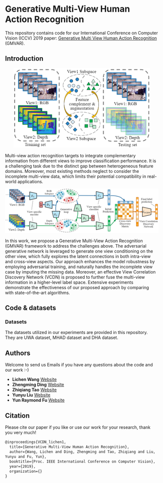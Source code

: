 # Generative Multi-View Human Action Recognition
This repository contains code for our International Conference on Computer Vision (ICCV) 2019 paper: [Generative Multi View Human Action Recognition](https://github.com/wanglichenxj/Generative-Multi-View-Human-Action-Recognition/blob/master/representation/ICCV19_MulitView_ActionRecognition.pdf) (GMVAR). 

## Introduction
<div align="center">
    <img src="presentation/concept_1.png", width="450">
</div>

Multi-view action recognition targets to integrate complementary information from different views to improve classification performance. It is a challenging task due to the distinct gap between heterogeneous feature domains. Moreover, most existing methods neglect to consider the incomplete multi-view data, which limits their potential compatibility in real-world applications.

<div align="center">
    <img src="presentation/framework_1.png", width="1000">
</div>

In this work, we propose a Generative Multi-View Action Recognition (GMVAR) framework to address the challenges above. The adversarial generative network is leveraged to generate one view conditioning on the other view, which fully explores the latent connections in both intra-view and cross-view aspects. Our approach enhances the model robustness by employing adversarial training, and naturally handles the incomplete view case by imputing the missing data. Moreover, an effective View Correlation Discovery Network (VCDN) is proposed to further fuse the multi-view information in a higher-level label space. Extensive experiments demonstrate the effectiveness of our proposed approach by comparing with state-of-the-art algorithms.

## Code & datasets
### Datasets
The datasets utilized in our experiments are provided in this repository. They are UWA dataset, MHAD dataset and DHA dataset.


## Authors
Welcome to send us Emails if you have any questions about the code and our work :-)
* **Lichen Wang** [Website](https://sites.google.com/site/lichenwang123/)
* **Zhengming Ding** [Website](http://allanding.net/)
* **Zhiqiang Tao** [Website](http://ztao.cc/)
* **Yunyu Liu** [Website](https://wenwen0319.github.io/)
* **Yun Raymond Fu** [Website](http://www1.ece.neu.edu/~yunfu/)

## Citation
Please cite our paper if you like or use our work for your research, thank you very much!
```
@inproceedings{VCDN_lichen1,
  title={Generative Multi-View Human Action Recognition},
  author={Wang, Lichen and Ding, Zhengming and Tao, Zhiqiang and Liu, Yunyu and Fu, Yun},
  booktitle={Proc. IEEE International Conference on Computer Vision},
  year={2019},
  organization={}
}
```











